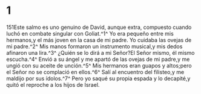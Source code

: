 # 1
151Este salmo es uno genuino de David, aunque extra, compuesto cuando luchó en combate singular con Goliat.^1^ Yo era pequeño entre mis hermanos,y el más joven en la casa de mi padre. Yo cuidaba las ovejas de mi padre.^2^ Mis manos formaron un instrumento musical,y mis dedos afinaron una lira.^3^ ¿Quién se lo dirá a mi Señor?El Señor mismo, él mismo escucha.^4^ Envió a su ángel y me apartó de las ovejas de mi padre,y me ungió con su aceite de unción.^5^ Mis hermanos eran guapos y altos;pero el Señor no se complació en ellos.^6^ Salí al encuentro del filisteo,y me maldijo por sus ídolos.^7^ Pero yo saqué su propia espada y lo decapité,y quitó el reproche a los hijos de Israel.